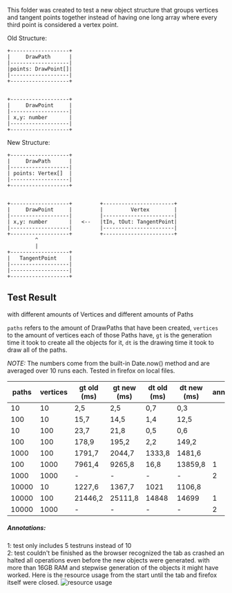 This folder was created to test a new object structure that groups vertices and tangent points together instead of having one long array where every third point is considered a vertex point.

Old Structure:
```
+-------------------+
|     DrawPath      |
|-------------------|
|points: DrawPoint[]|
|-------------------|
+-------------------+


+-------------------+
|     DrawPoint     |
|-------------------|
| x,y: number       |
|-------------------|
+-------------------+

```

New Structure:
```
+-------------------+
|     DrawPath      |
|-------------------|
| points: Vertex[]  |
|-------------------|
+-------------------+


+-------------------+         +-----------------------+
|     DrawPoint     |         |         Vertex        |
|-------------------|         |-----------------------|
| x,y: number       |   <--   |tIn, tOut: TangentPoint|
|-------------------|         |-----------------------|
+-------------------+         +-----------------------+
         ^
         |
+-------------------+
|   TangentPoint    |
|-------------------|
|-------------------|
+-------------------+
```

## Test Result
with different amounts of Vertices and different amounts of Paths

`paths` refers to the amount of DrawPaths that have been created, `vertices` to the amount of vertices each of those Paths have, `gt` is the generation time it took to create all the objects for it, `dt` is the drawing time it took to draw all of the paths.

_NOTE:_ The numbers come from the built-in Date.now() method and are averaged over 10 runs each. Tested in firefox on local files.



| paths | vertices | gt old (ms) | gt new (ms) | dt old (ms) | dt new (ms) | annotation |
|-------|----------|-------------|-------------|-------------|-------------|------------|
| 10    | 10       | 2,5         | 2,5         | 0,7         | 0,3         |            |
| 100   | 10       | 15,7        | 14,5        | 1,4         | 12,5        |            |
| 10    | 100      | 23,7        | 21,8        | 0,5         | 0,6         |            |
| 100   | 100      | 178,9       | 195,2       | 2,2         | 149,2       |            |
| 1000  | 100      | 1791,7      | 2044,7      | 1333,8      | 1481,6      |            |
| 100   | 1000     | 7961,4      | 9265,8      | 16,8        | 13859,8     | 1          |
| 1000  | 1000     | -           | -           | -           | -           | 2          |
| 10000 | 10       | 1227,6      | 1367,7      | 1021        | 1106,8      |            |
| 10000 | 100      | 21446,2     | 25111,8     | 14848       | 14699       | 1          |
| 10000 | 1000     | -           | -           | -           | -           | 2          |

##### Annotations:  
1: test only includes 5 testruns instead of 10  
2: test couldn't be finished as the browser recognized the tab as crashed an halted all operations even before the new objects were generated. with more than 16GB RAM and stepwise generation of the objects it might have worked. Here is the resource usage from the start until the tab and firefox itself were closed.
![resource usage](https://user-images.githubusercontent.com/7681159/52181179-81ceee00-27ef-11e9-9221-172e73ddabbb.png)
